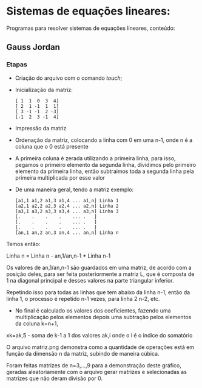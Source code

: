 # Sistemas de equações lineares:
Programas para resolver sistemas de equações lineares, conteúdo:

## Gauss Jordan
### Etapas
 * Criação do arquivo com o comando _touch_;
 * Inicialização da matriz:
 
       [ 1  1  0  3  4]
       [ 2  1 -1  1  1]
       [ 3 -1 -1  2 -3]
       [-1  2  3 -1  4]

 * Impressão da matriz
 * Ordenação da matriz, colocando a linha com 0 em uma n-1, onde n é a coluna que o 0 está presente
 * A primeira coluna é zerada utilizando a primeira linha, para isso, pegamos o primeiro elemento da segunda linha, dividimos pelo primeiro elemento da primeira linha, então subtraimos toda a segunda linha pela primeira multiplicada por esse valor
 * De uma maneira geral, tendo a matriz exemplo:
 
       [a1,1 a1,2 a1,3 a1,4 ... a1,n] Linha 1
       [a2,1 a2,2 a2,3 a2,4 ... a2,n] Linha 2
       [a3,1 a3,2 a3,3 a3,4 ... a3,n] Linha 3
       [.    .    .    .    ... .   ]
       [.    .    .    .    ... .   ]
       [.    .    .    .    ... .   ]
       [an,1 an,2 an,3 an,4 ... an,n] Linha n
 
 
 Temos então:
 
 Linha n = Linha n - an,1/an,n-1 * Linha n-1
 
 Os valores de an,1/an,n-1 são guardados em uma matriz, de acordo com a posição deles, para ser feita posteriormente a matriz L, que é composta de 1 na diagonal principal e desses valores na parte triangular inferior.
 
 Repetindo isso para todas as linhas que tem abaixo da linha n-1, então da linha 1, o processo é repetido n-1 vezes, para linha 2 n-2, etc.
 
 * No final é calculado os valores dos coeficientes, fazendo uma multiplicação pelos elementos depois uma subtração pelos elementos da coluna k=n+1,
 
 xk=ak,5 - soma de k-1 a 1 dos valores ak,i     onde o i é o indice do somatório
 
 O arquivo matriz.png demonstra como a quantidade de operações está em função da dimensão n da matriz, subindo de maneira cúbica.
 
 Foram feitas matrizes de n=3,...,9 para a demonstração deste gráfico, geradas aleatoriamente com o arquivo gerar matrizes e selecionadas as matrizes que não deram divisão por 0.
